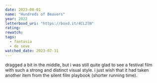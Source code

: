 ```yaml
---
date: 2023-08-01
name: "Hundreds of Beavers"
year: 2022
letterboxd_uri: "https://boxd.it/4CL2lN"
rating: 
rewatch: 
tags:
  - fantasia
  - de seve
watched_date: 2023-07-31
---
```


dragged a bit in the middle, but i was still quite glad to see a festival film with such a strong and distinct visual style. i just wish that it had taken another item from the silent film playbook (shorter running time).
